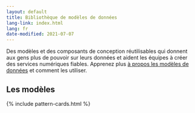 ```yaml
---
layout: default
title: Bibliothèque de modèles de données
lang-link: index.html
lang: fr
date-modified: 2021-07-07
---
```


Des modèles et des composants de conception réutilisables qui donnent aux gens plus de pouvoir sur leurs données et aident les équipes à créer des services numériques fiables.
Apprenez plus [à propos les modèles de données](about-fr.html) et comment les utiliser.


## Les modèles

{% include pattern-cards.html %}
